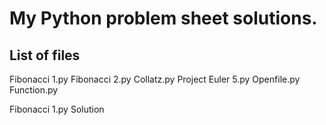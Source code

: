 # My Python problem sheet solutions.
## List of files
Fibonacci 1.py
Fibonacci 2.py
Collatz.py
Project Euler 5.py
Openfile.py
Function.py


Fibonacci 1.py Solution

